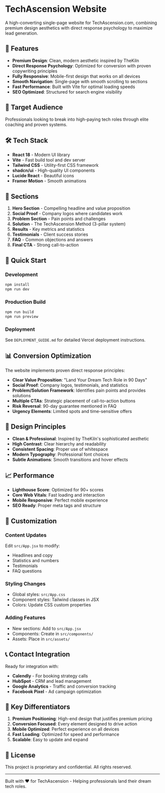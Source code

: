 # TechAscension Website

A high-converting single-page website for TechAscension.com, combining premium design aesthetics with direct response psychology to maximize lead generation.

## 🚀 Features

- **Premium Design**: Clean, modern aesthetic inspired by TheKiln
- **Direct Response Psychology**: Optimized for conversion with proven copywriting principles
- **Fully Responsive**: Mobile-first design that works on all devices
- **Smooth Navigation**: Single-page with smooth scrolling to sections
- **Fast Performance**: Built with Vite for optimal loading speeds
- **SEO Optimized**: Structured for search engine visibility

## 🎯 Target Audience

Professionals looking to break into high-paying tech roles through elite coaching and proven systems.

## 🛠️ Tech Stack

- **React 18** - Modern UI library
- **Vite** - Fast build tool and dev server
- **Tailwind CSS** - Utility-first CSS framework
- **shadcn/ui** - High-quality UI components
- **Lucide React** - Beautiful icons
- **Framer Motion** - Smooth animations

## 📱 Sections

1. **Hero Section** - Compelling headline and value proposition
2. **Social Proof** - Company logos where candidates work
3. **Problem Section** - Pain points and challenges
4. **Solution** - The TechAscension Method (3-pillar system)
5. **Results** - Key metrics and statistics
6. **Testimonials** - Client success stories
7. **FAQ** - Common objections and answers
8. **Final CTA** - Strong call-to-action

## 🚀 Quick Start

### Development
```bash
npm install
npm run dev
```

### Production Build
```bash
npm run build
npm run preview
```

### Deployment
See `DEPLOYMENT_GUIDE.md` for detailed Vercel deployment instructions.

## 📊 Conversion Optimization

The website implements proven direct response principles:

- **Clear Value Proposition**: "Land Your Dream Tech Role in 90 Days"
- **Social Proof**: Company logos, testimonials, and statistics
- **Problem/Solution Framework**: Identifies pain points and provides solutions
- **Multiple CTAs**: Strategic placement of call-to-action buttons
- **Risk Reversal**: 90-day guarantee mentioned in FAQ
- **Urgency Elements**: Limited spots and time-sensitive offers

## 🎨 Design Principles

- **Clean & Professional**: Inspired by TheKiln's sophisticated aesthetic
- **High Contrast**: Clear hierarchy and readability
- **Consistent Spacing**: Proper use of whitespace
- **Modern Typography**: Professional font choices
- **Subtle Animations**: Smooth transitions and hover effects

## 📈 Performance

- **Lighthouse Score**: Optimized for 90+ scores
- **Core Web Vitals**: Fast loading and interaction
- **Mobile Responsive**: Perfect mobile experience
- **SEO Ready**: Proper meta tags and structure

## 🔧 Customization

### Content Updates
Edit `src/App.jsx` to modify:
- Headlines and copy
- Statistics and numbers
- Testimonials
- FAQ questions

### Styling Changes
- Global styles: `src/App.css`
- Component styles: Tailwind classes in JSX
- Colors: Update CSS custom properties

### Adding Features
- New sections: Add to `src/App.jsx`
- Components: Create in `src/components/`
- Assets: Place in `src/assets/`

## 📞 Contact Integration

Ready for integration with:
- **Calendly** - For booking strategy calls
- **HubSpot** - CRM and lead management
- **Google Analytics** - Traffic and conversion tracking
- **Facebook Pixel** - Ad campaign optimization

## 🌟 Key Differentiators

1. **Premium Positioning**: High-end design that justifies premium pricing
2. **Conversion Focused**: Every element designed to drive action
3. **Mobile Optimized**: Perfect experience on all devices
4. **Fast Loading**: Optimized for speed and performance
5. **Scalable**: Easy to update and expand

## 📝 License

This project is proprietary and confidential. All rights reserved.

---

Built with ❤️ for TechAscension - Helping professionals land their dream tech roles.

